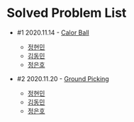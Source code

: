 # Solved Problem List
- #1 2020.11.14 - [Calor Ball](https://www.acmicpc.net/problem/10800)

  - [정현민](https://github.com/kalgory/201113_Color-Ball_JHM)
  - [김동민](https://github.com/kalgory/201113_Color-Ball_KDM)
  - [정은호](https://github.com/kalgory/201113_Color-Ball_JEH)


- #2 2020.11.20 - [Ground Picking](https://programmers.co.kr/learn/courses/30/lessons/12913)

  - [정현민](https://github.com/kalgory/201120_Ground-Picking_JHM)
  - [김동민](https://github.com/kalgory/201120_Ground-Picking_KDM)
  - [정은호](https://github.com/kalgory/201120_Ground-Picking_JEH)

